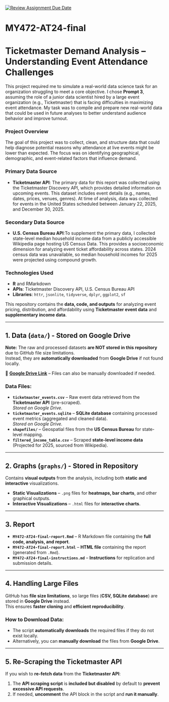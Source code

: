 [![Review Assignment Due Date](https://classroom.github.com/assets/deadline-readme-button-22041afd0340ce965d47ae6ef1cefeee28c7c493a6346c4f15d667ab976d596c.svg)](https://classroom.github.com/a/9NdxGEaf)
# MY472-AT24-final

# Ticketmaster Demand Analysis – Understanding Event Attendance Challenges

This project required me to simulate a real-world data science task for an organization struggling to meet a core objective. I chose **Prompt 3**, assuming the role of a junior data scientist hired by a large event organization (e.g., Ticketmaster) that is facing difficulties in maximizing event attendance. My task was to compile and prepare new real-world data that could be used in future analyses to better understand audience behavior and improve turnout.

### Project Overview

The goal of this project was to collect, clean, and structure data that could help diagnose potential reasons why attendance at live events might be lower than expected. The focus was on identifying geographical, demographic, and event-related factors that influence demand.

### Primary Data Source

- **Ticketmaster API**: The primary data for this report was collected using the Ticketmaster Discovery API, which provides detailed information on upcoming events. This dataset includes event details (e.g., names, dates, prices, venues, genres). At time of analysis, data was collected for events in the United States scheduled between January 22, 2025, and December 30, 2025.

### Secondary Data Source

- **U.S. Census Bureau API**:To supplement the primary data, I collected state-level median household income data from a publicly accessible Wikipedia page hosting US Census Data. This provides a socioeconomic dimension for analyzing event ticket affordability across states. 2024 census data was unavailable, so median household incomes for 2025 were projected using compound growth.


### Technologies Used

- **R** and RMarkdown
- **APIs**: Ticketmaster Discovery API, U.S. Census Bureau API
- **Libraries**: `httr`, `jsonlite`, `tidyverse`, `dplyr`, `ggplot2`, `sf`


This repository contains the **data, code, and outputs** for analyzing event pricing, distribution, and affordability using **Ticketmaster event data** and **supplementary income data**.

---

## 1. Data (`data/`) - Stored on Google Drive  

**Note:** The raw and processed datasets **are NOT stored in this repository** due to GitHub file size limitations.  
Instead, they are **automatically downloaded** from **Google Drive** if not found locally.

🔗 **[Google Drive Link](https://drive.google.com/drive/folders/15DqYdFKfxjGo4M8ALNLGr1NESapbc9UQ?usp=sharing)** – Files can also be manually downloaded if needed.

### Data Files:
- **`ticketmaster_events.csv`** – Raw event data retrieved from the **Ticketmaster API** (pre-scraped).  
  *Stored on Google Drive.*
- **`ticketmaster_events.sqlite`** – **SQLite database** containing processed event metrics (aggregated and cleaned data).  
  *Stored on Google Drive.*
- **`shapefiles/`** – Geospatial files from the **US Census Bureau** for state-level mapping.
- **`filtered_income_table.csv`** – Scraped **state-level income data** (Projected for 2025, sourced from Wikipedia).

---

## 2. Graphs (`graphs/`) - Stored in Repository  

Contains **visual outputs** from the analysis, including both **static and interactive** visualizations.

- **Static Visualizations** – `.png` files for **heatmaps, bar charts**, and other graphical outputs.
- **Interactive Visualizations** – `.html` files for **interactive charts**.

---

## 3. Report  
- **`MY472-AT24-final-report.Rmd`** – R Markdown file containing the **full code, analysis, and report**.  
- **`MY472-AT24-final-report.html`** – **HTML file** containing the report (generated from `.Rmd`).  
- **`MY472-AT24-final-instructions.md`** – **Instructions** for replication and submission details.

---

## 4. Handling Large Files  

GitHub has **file size limitations**, so large files (**CSV, SQLite database**) are stored in **Google Drive** instead.  
This ensures **faster cloning** and **efficient reproducibility**.

### How to Download Data:
- The script **automatically downloads** the required files if they do not exist locally.
- Alternatively, you can **manually download** the files from **Google Drive**.

---

## 5. Re-Scraping the Ticketmaster API  

If you wish to **re-fetch data** from the **Ticketmaster API**:

1. The **API scraping script** is **included but disabled** by default to **prevent excessive API requests**.
2. If needed, **uncomment** the API block in the script and **run it manually**.
